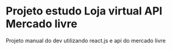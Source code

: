 # Projeto estudo Loja virtual API Mercado livre
Projeto manual do dev utilizando react.js e api do mercado livre
